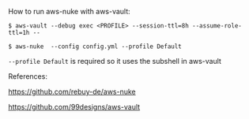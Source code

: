 How to run aws-nuke with aws-vault:

`$ aws-vault --debug exec <PROFILE> --session-ttl=8h --assume-role-ttl=1h --`

`$ aws-nuke  --config config.yml --profile Default`

`--profile Default` is required so it uses the subshell in aws-vault


References:

https://github.com/rebuy-de/aws-nuke

https://github.com/99designs/aws-vault
